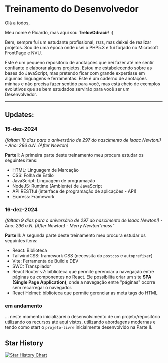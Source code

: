 # Treinamento do Desenvolvedor

Olá a todos,

Meu nome é Ricardo, mas aqui sou **TrelovOdracir**! :)

Bem, sempre fui um estudante profissional, rsrs, mas deixei de realizar projetos. Sou de uma época onde usei o PHP5.3 e fui forjado no Microsoft FrontPage e NVU.

Este é um pequeno repositório de anotações que irei fazer até me sentir confiante e elaborar alguns projetos. Estou me estabelecendo sobre as bases do JavaScript, mas pretendo ficar com grande expertisse em algumas linguagens e ferramentas. Este é um caderno de anotações minhas e não precisa fazer sentido para você, mas está cheio de exemplos evolutivos que se bem estudados servirão para você ser um Desenvolvedor.

---

## Updates:

### 15-dez-2024 
*(faltam 10 dias para o aniversário de 297 do nascimento de Isaac Newton!) - Ano: 296 a.N. (After Newton)*

**Parte I**: A primeira parte deste treinamento meu procura estudar os seguintes itens:
- HTML: Linguagem de Marcação
- CSS: Folha de Estilo
- JavaScript: Linguagem de programação
- NodeJS: Runtime (Ambiente) de JavaScript
- API RESTful (interface de programação de aplicações - API)
- Express: Framework

### 16-dez-2024 
*(faltam 9 dias para o aniversário de 297 do nascimento de Isaac Newton!) - Ano: 296 a.N. (After Newton) - Merry Newton"mass"*

**Parte II**: A segunda parte deste treinamento meu procura estudar os seguintes itens:
- React: Biblioteca
- TailwindCSS: framework CSS (necessita do `postcss` e  `autoprefixer`)
- Vite: Ferramenta de Build e DEV
- SWC: Transpilador
- React Router v7: biblioteca que permite gerenciar a navegação entre páginas ou componentes no React. Ele possibilita criar um site **SPA (Single Page Application)**, onde a navegação entre "páginas" ocorre sem recarregar o navegador.
- React Helmet: biblioteca que permite gerenciar as meta tags do HTML

### em andamento

... neste momento inicializarei o desenvolvimento de um projeto/repositório utilizando os recursos até aqui vistos, utilizando abordagens modernas e tendo como start o `projeto-livre` inicialmente desenvolvido na Parte II.


## Star History

<a href="https://star-history.com/#trelovodracir/treinamento-do-desenvolvedor&Timeline">
 <picture>
   <source media="(prefers-color-scheme: dark)" srcset="https://api.star-history.com/svg?repos=trelovodracir/treinamento-do-desenvolvedor&type=Timeline&theme=dark" />
   <source media="(prefers-color-scheme: light)" srcset="https://api.star-history.com/svg?repos=trelovodracir/treinamento-do-desenvolvedor&type=Timeline" />
   <img alt="Star History Chart" src="https://api.star-history.com/svg?repos=trelovodracir/treinamento-do-desenvolvedor&type=Timeline" />
 </picture>
</a>
